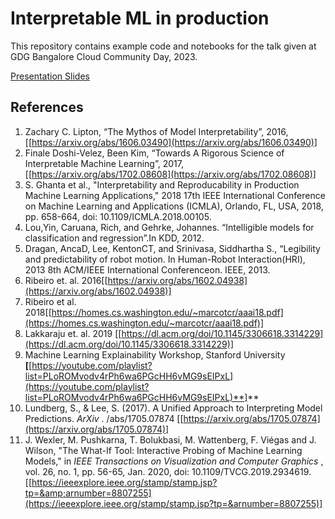 # Interpretable ML in production

This repository contains example code and notebooks for the talk given at GDG Bangalore Cloud Community Day, 2023.

[Presentation Slides](https://docs.google.com/presentation/d/1kLBGkRBG5eopMvQ_zgU0v9HOZcFdY3DVLt7R5bKQVl0/edit?usp=sharing)

## References


1. Zachary C. Lipton, “The Mythos of Model Interpretability”, 2016, [[](https://arxiv.org/abs/1606.03490)[https://arxiv.org/abs/1606.03490](https://arxiv.org/abs/1606.03490)]
2. Finale Doshi-Velez, Been Kim, “Towards A Rigorous Science of Interpretable Machine Learning”, 2017, [[](https://arxiv.org/abs/1702.08608)[https://arxiv.org/abs/1702.08608](https://arxiv.org/abs/1702.08608)]
3. S. Ghanta et al., "Interpretability and Reproducability in Production Machine Learning Applications," 2018 17th IEEE International Conference on Machine Learning and Applications (ICMLA), Orlando, FL, USA, 2018, pp. 658-664, doi: 10.1109/ICMLA.2018.00105.
4. Lou,Yin, Caruana, Rich, and Gehrke, Johannes. “Intelligible models for classification and regression”.In KDD, 2012.
5. Dragan, AncaD, Lee, KentonCT, and Srinivasa, Siddhartha S., “Legibility and predictability of robot motion. In Human-Robot Interaction(HRI), 2013 8th ACM/IEEE International Conferenceon. IEEE, 2013.
6. Ribeiro et. al. 2016[[](https://arxiv.org/abs/1602.04938)[https://arxiv.org/abs/1602.04938](https://arxiv.org/abs/1602.04938)]
7. Ribeiro et al. 2018[[](https://homes.cs.washington.edu/~marcotcr/aaai18.pdf)[https://homes.cs.washington.edu/~marcotcr/aaai18.pdf](https://homes.cs.washington.edu/~marcotcr/aaai18.pdf)]
8. Lakkaraju et. al. 2019 [[](https://dl.acm.org/doi/10.1145/3306618.3314229)[https://dl.acm.org/doi/10.1145/3306618.3314229](https://dl.acm.org/doi/10.1145/3306618.3314229)]
9. Machine Learning Explainability Workshop, Stanford University **[**[](https://youtube.com/playlist?list=PLoROMvodv4rPh6wa6PGcHH6vMG9sEIPxL)[https://youtube.com/playlist?list=PLoROMvodv4rPh6wa6PGcHH6vMG9sEIPxL](https://youtube.com/playlist?list=PLoROMvodv4rPh6wa6PGcHH6vMG9sEIPxL)**]**
10. Lundberg, S., & Lee, S. (2017). A Unified Approach to Interpreting Model Predictions.  *ArXiv* . /abs/1705.07874 [[](https://arxiv.org/abs/1705.07874)[https://arxiv.org/abs/1705.07874](https://arxiv.org/abs/1705.07874)]
11. J. Wexler, M. Pushkarna, T. Bolukbasi, M. Wattenberg, F. Viégas and J. Wilson, "The What-If Tool: Interactive Probing of Machine Learning Models," in  *IEEE Transactions on Visualization and Computer Graphics* , vol. 26, no. 1, pp. 56-65, Jan. 2020, doi: 10.1109/TVCG.2019.2934619.[[](https://ieeexplore.ieee.org/stamp/stamp.jsp?tp=&arnumber=8807255)[https://ieeexplore.ieee.org/stamp/stamp.jsp?tp=&amp;arnumber=8807255](https://ieeexplore.ieee.org/stamp/stamp.jsp?tp=&arnumber=8807255)]
